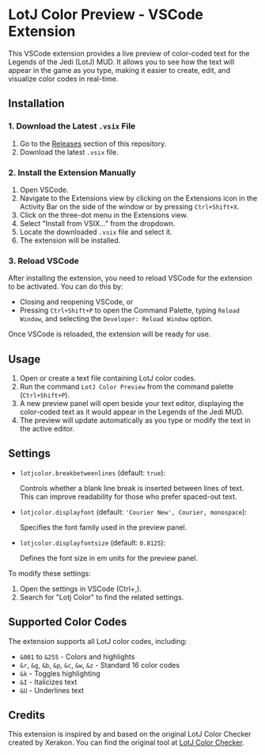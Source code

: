 # LotJ Color Preview - VSCode Extension

This VSCode extension provides a live preview of color-coded text for the Legends of the Jedi (LotJ) MUD. It allows you to see how the text will appear in the game as you type, making it easier to create, edit, and visualize color codes in real-time.

## Installation

### 1. Download the Latest `.vsix` File

1. Go to the [Releases](https://github.com/your-repo/releases) section of this repository.
2. Download the latest `.vsix` file.

### 2. Install the Extension Manually

1. Open VSCode.
2. Navigate to the Extensions view by clicking on the Extensions icon in the Activity Bar on the side of the window or by pressing `Ctrl+Shift+X`.
3. Click on the three-dot menu in the Extensions view.
4. Select "Install from VSIX..." from the dropdown.
5. Locate the downloaded `.vsix` file and select it.
6. The extension will be installed.

### 3. Reload VSCode

After installing the extension, you need to reload VSCode for the extension to be activated. You can do this by:

- Closing and reopening VSCode, or
- Pressing `Ctrl+Shift+P` to open the Command Palette, typing `Reload Window`, and selecting the `Developer: Reload Window` option.

Once VSCode is reloaded, the extension will be ready for use.

## Usage

1. Open or create a text file containing LotJ color codes.
2. Run the command `LotJ Color Preview` from the command palette (`Ctrl+Shift+P`).
3. A new preview panel will open beside your text editor, displaying the color-coded text as it would appear in the Legends of the Jedi MUD.
4. The preview will update automatically as you type or modify the text in the active editor.

## Settings

- `lotjcolor.breakbetweenlines` (default: `true`):

  Controls whether a blank line break is inserted between lines of text. This can improve readability for those who prefer spaced-out text.

- `lotjcolor.displayfont` (default: `'Courier New', Courier, monospace`):

  Specifies the font family used in the preview panel.

- `lotjcolor.displayfontsize` (default: `0.8125`):

  Defines the font size in em units for the preview panel.

To modify these settings:

1. Open the settings in VSCode (Ctrl+,).
2. Search for "Lotj Color" to find the related settings.

## Supported Color Codes

The extension supports all LotJ color codes, including:

- `&001` to `&255` - Colors and highlights
- `&r`, `&g`, `&b`, `&p`, `&c`, `&w`, `&z` - Standard 16 color codes
- `&k` - Toggles highlighting
- `&I` - Italicizes text
- `&U` - Underlines text

## Credits

This extension is inspired by and based on the original LotJ Color Checker created by Xerakon. You can find the original tool at [LotJ Color Checker](https://xerakon.com/lotj/colorcheck.php).
